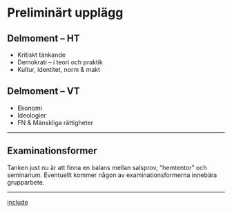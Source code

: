 # Preliminärt upplägg

## Delmoment – HT
* Kritiskt tänkande
* Demokrati – i teori och praktik
* Kultur, identitet, norm & makt

## Delmoment – VT
* Ekonomi
* Ideologier
* FN & Mänskliga rättigheter

***

## Examinationsformer

Tanken just nu är att finna en balans mellan salsprov, "hemtentor" och seminarium. Eventuellt kommer någon av examinationsformerna innebära grupparbete. 

***
[include](../../0_includes/preliminart_innehall.md)